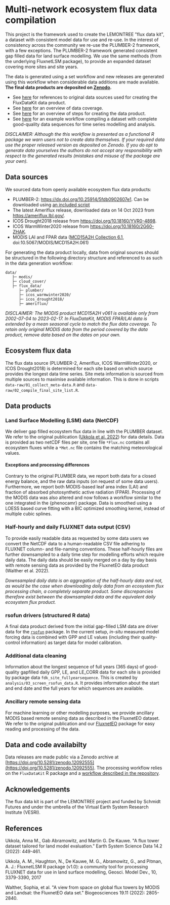 # Multi-network ecosystem flux data compilation

This project is the framework used to create the LEMONTREE "flux data kit", a dataset with consistent model data for use and re-use. In the interest of consistency across the community we re-use the PLUMBER-2 framework, with a few exceptions. The PLUMBER-2 framework generated consistent gap filled data for land surface modelling. We use the same methods (from the underlying FluxnetLSM package), to provide an expanded dataset covering more sites and site years.

The data is generated using a set workflow and new releases are generated using this workflow when considerable data additions are made available. **The final data products are deposited on [Zenodo](https://doi.org/10.5281/zenodo.12092555).** 

- See [here](https://geco-bern.github.io/FluxDataKit/articles/01_setup.html) for references to original data sources used for creating the FluxDataKit data product.
- See [here](https://geco-bern.github.io/FluxDataKit/articles/02_data_coverage.html) for an overview of data coverage.
- See [here](https://geco-bern.github.io/FluxDataKit/articles/03_data_generation.html) for an overview of steps for creating the data product.
- See [here](https://geco-bern.github.io/FluxDataKit/articles/04_data_use.html) for an example workflow compiling a dataset with complete good-quality data sequences for time series modelling and analysis.

*DISCLAIMER: Although the this workflow is presented as a functional R package we warn users not to create data themselves. If your required data use the proper released version as deposited on Zenodo. If you do opt to generate data yourselves the authors do not accept any responsibility with respect to the generated results (mistakes and misuse of the package are your own).*

## Data sources

We sourced data from openly available ecosystem flux data products:

- PLUMBER-2: https://dx.doi.org/10.25914/5fdb0902607e1. Can be downloaded using [an included script](https://github.com/geco-bern/FluxDataKit/blob/main/data-raw/00_download_plumber_data.R)
- The latest Ameriflux release, downloaded data on 14 Oct 2023 from https://ameriflux.lbl.gov/.
- ICOS Drought2018 release from https://doi.org/10.18160/YVR0-4898.
- ICOS WarmWinter2020 release from https://doi.org/10.18160/2G60-ZHAK.
- MODIS LAI and FPAR data ([MCD15A2H Collection 6.1](https://lpdaac.usgs.gov/products/mcd15a2hv061/), doi:10.5067/MODIS/MCD15A2H.061) 

For generating the data product locally, data from original sources should be structured in the following directory structure and referenced to as such in the data generation workflow:

```
data/
   ├─ modis/
   ├─ cloud_cover/
   ├─ flux_data/
      ├─ plumber/
      ├─ icos_warmwinter2020/
      ├─ icos_drought2018/
      ├─ ameriflux/
```

*DISCLAIMER: The MODIS product MCD15A2H v061 is available only from 2002-07-04 to 2023-02-17. In FluxDataKit, MODIS FPAR/LAI data is extended by a mean seasonal cycle to match the flux data coverage. To retain only original MODIS data from the period covered by the data product, remove data based on the dates on your own.*

## Ecosystem flux data

The flux data source (PLUMBER-2, Ameriflux, ICOS WarmWinter2020, or ICOS Drought2018) is determined for each site based on which source provides the longest data time series. Site meta information is sourced from multiple sources to maximise available information. This is done in scripts `data-raw/01_collect_meta-data.R` and `data-raw/02_compile_final_site_list.R`.

## Data products

### Land Surface Modelling (LSM) data (NetCDF)

We deliver gap filled ecosystem flux data in line with the PLUMBER dataset. We refer to the original publication ([Ukkola et al. 2022](https://essd.copernicus.org/articles/14/449/2022/essd-14-449-2022.pdf)) for data details. Data is provided as two netCDF files per site, one file `*Flux.nc` contains all ecosystem fluxes while a `*Met.nc` file contains the matching meteorological values.

#### Exceptions and processing differences

Contrary to the original PLUMBER data, we report both data for a closed energy balance, and the raw data inputs (on request of some data users). Furthermore, we report both MODIS-based leaf area index (LAI) and fraction of absorbed photosynthetic active radiation (FPAR). Processing of the MODIS data was also altered and now follows a workflow similar to the one integrated in the {phenocamr} package. Data is smoothed using a LOESS based curve fitting with a BIC optimized smoothing kernel, instead of multiple cubic splines.

### Half-hourly and daily FLUXNET data output (CSV)

To provide easily readable data as requested by some data users we convert the NetCDF data to a human-readable CSV file adhering to FLUXNET column- and file-naming conventions. These half-hourly files are further downsampled to a daily time step for modelling efforts which require daily data. The daily data should be easily merged on a day by day basis with remote sensing data as provided by the FluxnetEO data product (Walther et al. 2022).

*Downsampled daily data is an aggregation of the half-hourly data and not, as would be the case when downloading daily data from an ecosystem flux processing chain, a completely separate product. Some discrepancies therefore exist between the downsampled data and the equivalent daily ecosystem flux product.*

### rsofun drivers (structured R data)

A final data product derived from the initial gap-filled LSM data are driver data for the [`rsofun`](https://github.com/geco-bern/rsofun) package. In the current setup, *in-situ* measured model forcing data is combined with GPP and LE values (including their quality-control information) as target data for model calibration.

### Additional data cleaning

Information about the longest sequence of full years (365 days) of good-quality gapfilled daily GPP, LE, and LE_CORR data for each site is provided by package data `fdk_site_fullyearsequence`. This is created by `analysis/03_screen_rsofun_data.R`. It provides information about the start and end date and the full years for which sequences are available.

### Ancillary remote sensing data

For machine learning or other modelling purposes, we provide ancillary MODIS based remote sensing data as described in the FluxnetEO dataset. We refer to the original publication and our [FluxnetEO](https://bg.copernicus.org/articles/19/2805/2022/) package for easy reading and processing of the data.

## Data and code availabilty

Data releases are made public via a Zenodo archive at [https://doi.org/10.5281/zenodo.12092555](https://doi.org/10.5281/zenodo.12092555). The processing workflow relies on the `FluxDataKit` R package and a [workflow described in the repository](https://github.com/geco-bern/FluxDataKit/tree/main/analysis). 

## Acknowledgements

The flux data kit is part of the LEMONTREE project and funded by Schmidt Futures and under the umbrella of the Virtual Earth System Research Institute (VESRI).

## References

Ukkola, Anna M., Gab Abramowitz, and Martin G. De Kauwe. "A flux tower dataset tailored for land model evaluation." Earth System Science Data 14.2 (2022): 449-461.

Ukkola, A. M., Haughton, N., De Kauwe, M. G., Abramowitz, G., and Pitman, A. J.: FluxnetLSM R package (v1.0): a community tool for processing FLUXNET data for use in land surface modelling, Geosci. Model Dev., 10, 3379-3390, 2017

Walther, Sophia, et al. "A view from space on global flux towers by MODIS and Landsat: the FluxnetEO data set." Biogeosciences 19.11 (2022): 2805-2840. 
